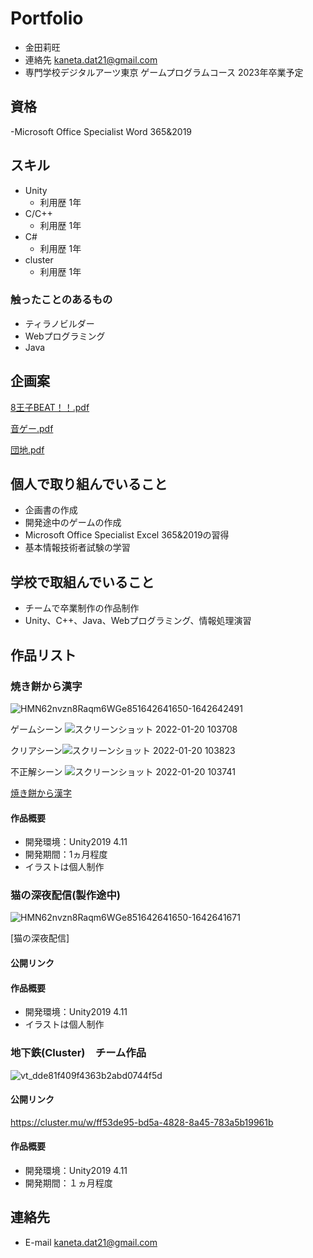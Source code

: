 # Portfolio

- 金田莉旺
- 連絡先 kaneta.dat21@gmail.com
- 専門学校デジタルアーツ東京 ゲームプログラムコース 2023年卒業予定

## 資格

-Microsoft Office Specialist Word 365&2019 

## スキル
- Unity
  - 利用歴 1年
- C/C++
  - 利用歴 1年
- C#
  - 利用歴 1年
- cluster
  - 利用歴 1年

### 触ったことのあるもの
- ティラノビルダー
- Webプログラミング
- Java

## 企画案
[8王子BEAT！！.pdf](https://github.com/kaneta0626/portfolio/files/8666945/8.BEAT.pdf)

[音ゲー.pdf](https://github.com/kaneta0626/portfolio/files/8666954/default.pdf)

[団地.pdf](https://github.com/kaneta0626/portfolio/files/8666961/default.pdf)


## 個人で取り組んでいること
- 企画書の作成
- 開発途中のゲームの作成
- Microsoft Office Specialist Excel 365&2019の習得
- 基本情報技術者試験の学習

## 学校で取組んでいること
- チームで卒業制作の作品制作
- Unity、C++、Java、Webプログラミング、情報処理演習

## 作品リスト

### 焼き餅から漢字
![HMN62nvzn8Raqm6WGe851642641650-1642642491](https://user-images.githubusercontent.com/82490736/150246386-237b7812-1c57-4101-a75a-7d75a6d7e938.gif)

ゲームシーン
![スクリーンショット 2022-01-20 103708](https://user-images.githubusercontent.com/82490736/150246724-7c233f98-aceb-4768-84d3-6e5d0140c85c.png)

クリアシーン![スクリーンショット 2022-01-20 103823](https://user-images.githubusercontent.com/82490736/150246916-f0a5c88e-2aad-43c3-8a6d-9c03b724b800.png)

不正解シーン
![スクリーンショット 2022-01-20 103741](https://user-images.githubusercontent.com/82490736/150246796-bf629e51-6626-4ab9-9570-d44ae1cf3aaa.png)

[焼き餅から漢字](https://github.com/kaneta0626/syougatu)

#### 作品概要

- 開発環境：Unity2019 4.11
- 開発期間：1ヵ月程度
- イラストは個人制作


### 猫の深夜配信(製作途中)
![HMN62nvzn8Raqm6WGe851642641650-1642641671](https://user-images.githubusercontent.com/82490736/150245051-bbb925bc-ea76-4bf3-b0e8-fa214f852b9f.gif)

[猫の深夜配信]

#### 公開リンク

#### 作品概要

- 開発環境：Unity2019 4.11
- イラストは個人制作

### 地下鉄(Cluster)　チーム作品
![vt_dde81f409f4363b2abd0744f5d](https://user-images.githubusercontent.com/82490736/150243293-38f6722a-24a5-48d7-992c-3a77dfa0500f.jpg)

#### 公開リンク
https://cluster.mu/w/ff53de95-bd5a-4828-8a45-783a5b19961b

#### 作品概要

- 開発環境：Unity2019 4.11
- 開発期間：１ヵ月程度

## 連絡先
- E-mail kaneta.dat21@gmail.com
